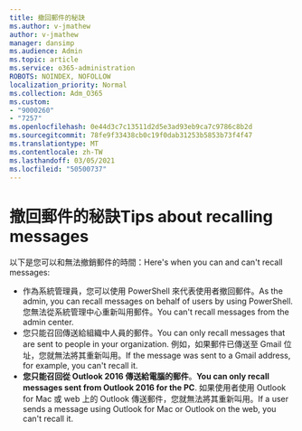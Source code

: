 ```yaml
---
title: 撤回郵件的秘訣
ms.author: v-jmathew
author: v-jmathew
manager: dansimp
ms.audience: Admin
ms.topic: article
ms.service: o365-administration
ROBOTS: NOINDEX, NOFOLLOW
localization_priority: Normal
ms.collection: Adm_O365
ms.custom:
- "9000260"
- "7257"
ms.openlocfilehash: 0e44d3c7c13511d2d5e3ad93eb9ca7c9786c8b2d
ms.sourcegitcommit: 78fe9f33438cb0c19f0dab31253b5853b73f4f47
ms.translationtype: MT
ms.contentlocale: zh-TW
ms.lasthandoff: 03/05/2021
ms.locfileid: "50500737"
---
```

# <a name="tips-about-recalling-messages"></a><span data-ttu-id="451e3-102">撤回郵件的秘訣</span><span class="sxs-lookup"><span data-stu-id="451e3-102">Tips about recalling messages</span></span>

<span data-ttu-id="451e3-103">以下是您可以和無法撤銷郵件的時間：</span><span class="sxs-lookup"><span data-stu-id="451e3-103">Here's when you can and can't recall messages:</span></span>

* <span data-ttu-id="451e3-104">作為系統管理員，您可以使用 PowerShell 來代表使用者撤回郵件。</span><span class="sxs-lookup"><span data-stu-id="451e3-104">As the admin, you can recall messages on behalf of users by using PowerShell.</span></span> <span data-ttu-id="451e3-105">您無法從系統管理中心重新叫用郵件。</span><span class="sxs-lookup"><span data-stu-id="451e3-105">You can't recall messages from the admin center.</span></span>
* <span data-ttu-id="451e3-106">您只能召回傳送給組織中人員的郵件。</span><span class="sxs-lookup"><span data-stu-id="451e3-106">You can only recall messages that are sent to people in your organization.</span></span> <span data-ttu-id="451e3-107">例如，如果郵件已傳送至 Gmail 位址，您就無法將其重新叫用。</span><span class="sxs-lookup"><span data-stu-id="451e3-107">If the message was sent to a Gmail address, for example, you can't recall it.</span></span>
* <span data-ttu-id="451e3-108">**您只能召回從 Outlook 2016 傳送給電腦的郵件**。</span><span class="sxs-lookup"><span data-stu-id="451e3-108">**You can only recall messages sent from Outlook 2016 for the PC**.</span></span> <span data-ttu-id="451e3-109">如果使用者使用 Outlook for Mac 或 web 上的 Outlook 傳送郵件，您就無法將其重新叫用。</span><span class="sxs-lookup"><span data-stu-id="451e3-109">If a user sends a message using Outlook for Mac or Outlook on the web, you can't recall it.</span></span>
